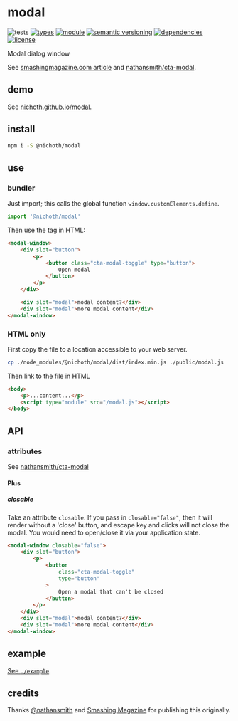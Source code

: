 # modal
![tests](https://github.com/nichoth/modal/actions/workflows/nodejs.yml/badge.svg)
[![types](https://img.shields.io/npm/types/@nichoth/modal?style=flat-square)](README.md)
[![module](https://img.shields.io/badge/module-ESM%2FCJS-blue?style=flat-square)](README.md)
[![semantic versioning](https://img.shields.io/badge/semver-2.0.0-blue?logo=semver&style=flat-square)](https://semver.org/)
[![dependencies](https://img.shields.io/badge/dependencies-zero-brightgreen.svg?style=flat-square)](package.json)
[![license](https://img.shields.io/badge/license-Polyform_Non_Commercial-26bc71?style=flat-square)](LICENSE)


Modal dialog window

See [smashingmagazine.com article](https://www.smashingmagazine.com/2022/04/cta-modal-build-web-component/) and [nathansmith/cta-modal](https://github.com/nathansmith/cta-modal/tree/main).

## demo

See [nichoth.github.io/modal](https://nichoth.github.io/modal/).

## install

```sh
npm i -S @nichoth/modal
```

## use

### bundler

Just import; this calls the global function `window.customElements.define`.

```js
import '@nichoth/modal'
```

Then use the tag in HTML:

```html
<modal-window>
    <div slot="button">
        <p>
            <button class="cta-modal-toggle" type="button">
                Open modal
            </button>
        </p>
    </div>

    <div slot="modal">modal content?</div>
    <div slot="modal">more modal content</div>
</modal-window>
```

### HTML only

First copy the file to a location accessible to your web server.

```sh
cp ./node_modules/@nichoth/modal/dist/index.min.js ./public/modal.js
```

Then link to the file in HTML
```html
<body>
    <p>...content...</p>
    <script type="module" src="/modal.js"></script>
</body>
```

## API

### attributes

See [nathansmith/cta-modal](https://github.com/nathansmith/cta-modal/tree/main?tab=readme-ov-file#how-to-use-extras)

#### Plus

##### closable

Take an attribute `closable`. If you pass in `closable="false"`, then it will
render without a 'close' button, and escape key and clicks will not close the
modal. You would need to open/close it via your application state.

```html
<modal-window closable="false">
    <div slot="button">
        <p>
            <button
                class="cta-modal-toggle"
                type="button"
            >
                Open a modal that can't be closed
            </button>
        </p>
    </div>
    <div slot="modal">modal content?</div>
    <div slot="modal">more modal content</div>
</modal-window>
```

## example

[See `./example`](./example/).

## credits

Thanks [@nathansmith](https://github.com/nathansmith) and [Smashing Magazine](https://www.smashingmagazine.com/2022/04/cta-modal-build-web-component/) for publishing this originally.
